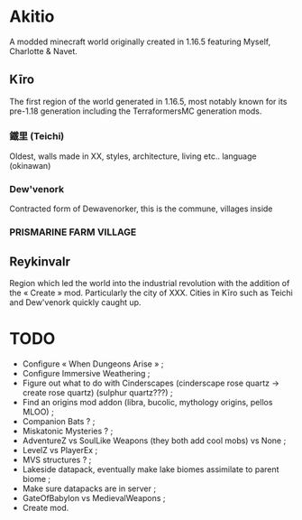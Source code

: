 # Akitio

A modded minecraft world originally created in 1.16.5 featuring Myself, Charlotte & Navet. 

## Kīro

The first region of the world generated in 1.16.5, most notably known for its pre-1.18 generation including the TerraformersMC generation mods.

### 鐵里 (Teichi)
Oldest, walls made in XX, styles, architecture, living etc.. language (okinawan)

### Dew'venork
Contracted form of Dewavenorker, this is the commune, villages inside

### PRISMARINE FARM VILLAGE

## Reykinvalr

Region which led the world into the industrial revolution with the addition of the « Create » mod. Particularly the city of XXX. Cities in Kīro such as Teichi and Dew'venork quickly caught up.

# TODO

* Configure « When Dungeons Arise » ;
* Configure Immersive Weathering ;
* Figure out what to do with Cinderscapes (cinderscape rose quartz -> create rose quartz) (sulphur quartz???) ;
* Find an origins mod addon (libra, bucolic, mythology origins, pellos MLOO) ;
* Companion Bats ? ;
* Miskatonic Mysteries ? ;
* AdventureZ vs SoulLike Weapons (they both add cool mobs) vs None ;
* LevelZ vs PlayerEx ;
* MVS structures ? ;
* Lakeside datapack, eventually make lake biomes assimilate to parent biome ;
* Make sure datapacks are in server ;
* GateOfBabylon vs MedievalWeapons ;
* Create mod.
